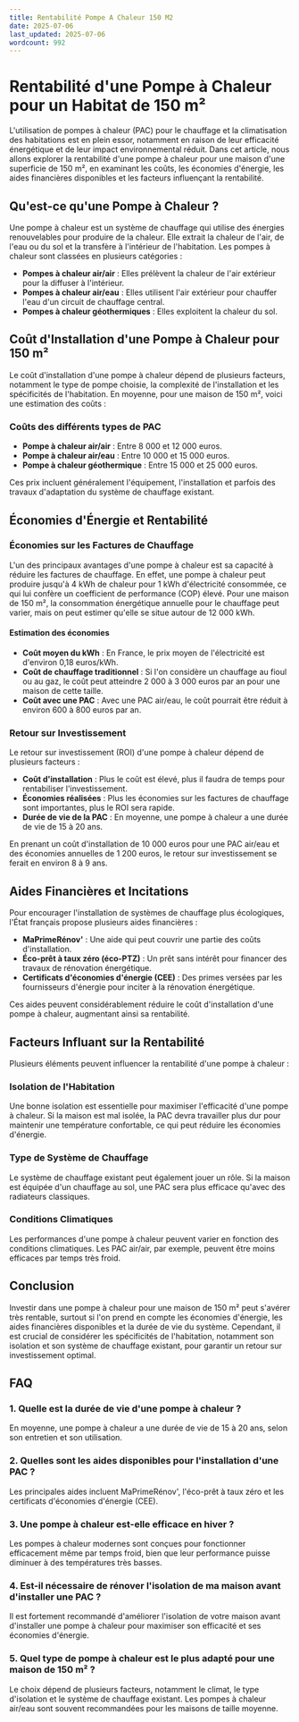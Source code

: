```yaml
---
title: Rentabilité Pompe A Chaleur 150 M2
date: 2025-07-06
last_updated: 2025-07-06
wordcount: 992
---
```


# Rentabilité d'une Pompe à Chaleur pour un Habitat de 150 m²

L'utilisation de pompes à chaleur (PAC) pour le chauffage et la climatisation des habitations est en plein essor, notamment en raison de leur efficacité énergétique et de leur impact environnemental réduit. Dans cet article, nous allons explorer la rentabilité d'une pompe à chaleur pour une maison d'une superficie de 150 m², en examinant les coûts, les économies d'énergie, les aides financières disponibles et les facteurs influençant la rentabilité.

## Qu'est-ce qu'une Pompe à Chaleur ?

Une pompe à chaleur est un système de chauffage qui utilise des énergies renouvelables pour produire de la chaleur. Elle extrait la chaleur de l'air, de l'eau ou du sol et la transfère à l'intérieur de l'habitation. Les pompes à chaleur sont classées en plusieurs catégories :

- **Pompes à chaleur air/air** : Elles prélèvent la chaleur de l'air extérieur pour la diffuser à l'intérieur.
- **Pompes à chaleur air/eau** : Elles utilisent l'air extérieur pour chauffer l'eau d'un circuit de chauffage central.
- **Pompes à chaleur géothermiques** : Elles exploitent la chaleur du sol.

## Coût d'Installation d'une Pompe à Chaleur pour 150 m²

Le coût d'installation d'une pompe à chaleur dépend de plusieurs facteurs, notamment le type de pompe choisie, la complexité de l'installation et les spécificités de l'habitation. En moyenne, pour une maison de 150 m², voici une estimation des coûts :

### Coûts des différents types de PAC

- **Pompe à chaleur air/air** : Entre 8 000 et 12 000 euros.
- **Pompe à chaleur air/eau** : Entre 10 000 et 15 000 euros.
- **Pompe à chaleur géothermique** : Entre 15 000 et 25 000 euros.

Ces prix incluent généralement l'équipement, l'installation et parfois des travaux d'adaptation du système de chauffage existant.

## Économies d'Énergie et Rentabilité

### Économies sur les Factures de Chauffage

L'un des principaux avantages d'une pompe à chaleur est sa capacité à réduire les factures de chauffage. En effet, une pompe à chaleur peut produire jusqu'à 4 kWh de chaleur pour 1 kWh d'électricité consommée, ce qui lui confère un coefficient de performance (COP) élevé. Pour une maison de 150 m², la consommation énergétique annuelle pour le chauffage peut varier, mais on peut estimer qu'elle se situe autour de 12 000 kWh.

#### Estimation des économies

- **Coût moyen du kWh** : En France, le prix moyen de l'électricité est d'environ 0,18 euros/kWh.
- **Coût de chauffage traditionnel** : Si l'on considère un chauffage au fioul ou au gaz, le coût peut atteindre 2 000 à 3 000 euros par an pour une maison de cette taille.
- **Coût avec une PAC** : Avec une PAC air/eau, le coût pourrait être réduit à environ 600 à 800 euros par an.

### Retour sur Investissement

Le retour sur investissement (ROI) d'une pompe à chaleur dépend de plusieurs facteurs :

- **Coût d'installation** : Plus le coût est élevé, plus il faudra de temps pour rentabiliser l'investissement.
- **Économies réalisées** : Plus les économies sur les factures de chauffage sont importantes, plus le ROI sera rapide.
- **Durée de vie de la PAC** : En moyenne, une pompe à chaleur a une durée de vie de 15 à 20 ans.

En prenant un coût d'installation de 10 000 euros pour une PAC air/eau et des économies annuelles de 1 200 euros, le retour sur investissement se ferait en environ 8 à 9 ans.

## Aides Financières et Incitations

Pour encourager l'installation de systèmes de chauffage plus écologiques, l'État français propose plusieurs aides financières :

- **MaPrimeRénov'** : Une aide qui peut couvrir une partie des coûts d'installation.
- **Éco-prêt à taux zéro (éco-PTZ)** : Un prêt sans intérêt pour financer des travaux de rénovation énergétique.
- **Certificats d'économies d'énergie (CEE)** : Des primes versées par les fournisseurs d'énergie pour inciter à la rénovation énergétique.

Ces aides peuvent considérablement réduire le coût d'installation d'une pompe à chaleur, augmentant ainsi sa rentabilité.

## Facteurs Influant sur la Rentabilité

Plusieurs éléments peuvent influencer la rentabilité d'une pompe à chaleur :

### Isolation de l'Habitation

Une bonne isolation est essentielle pour maximiser l'efficacité d'une pompe à chaleur. Si la maison est mal isolée, la PAC devra travailler plus dur pour maintenir une température confortable, ce qui peut réduire les économies d'énergie.

### Type de Système de Chauffage

Le système de chauffage existant peut également jouer un rôle. Si la maison est équipée d'un chauffage au sol, une PAC sera plus efficace qu'avec des radiateurs classiques.

### Conditions Climatiques

Les performances d'une pompe à chaleur peuvent varier en fonction des conditions climatiques. Les PAC air/air, par exemple, peuvent être moins efficaces par temps très froid.

## Conclusion

Investir dans une pompe à chaleur pour une maison de 150 m² peut s'avérer très rentable, surtout si l'on prend en compte les économies d'énergie, les aides financières disponibles et la durée de vie du système. Cependant, il est crucial de considérer les spécificités de l'habitation, notamment son isolation et son système de chauffage existant, pour garantir un retour sur investissement optimal.

## FAQ

### 1. Quelle est la durée de vie d'une pompe à chaleur ?

En moyenne, une pompe à chaleur a une durée de vie de 15 à 20 ans, selon son entretien et son utilisation.

### 2. Quelles sont les aides disponibles pour l'installation d'une PAC ?

Les principales aides incluent MaPrimeRénov', l'éco-prêt à taux zéro et les certificats d'économies d'énergie (CEE).

### 3. Une pompe à chaleur est-elle efficace en hiver ?

Les pompes à chaleur modernes sont conçues pour fonctionner efficacement même par temps froid, bien que leur performance puisse diminuer à des températures très basses.

### 4. Est-il nécessaire de rénover l'isolation de ma maison avant d'installer une PAC ?

Il est fortement recommandé d'améliorer l'isolation de votre maison avant d'installer une pompe à chaleur pour maximiser son efficacité et ses économies d'énergie.

### 5. Quel type de pompe à chaleur est le plus adapté pour une maison de 150 m² ?

Le choix dépend de plusieurs facteurs, notamment le climat, le type d'isolation et le système de chauffage existant. Les pompes à chaleur air/eau sont souvent recommandées pour les maisons de taille moyenne.